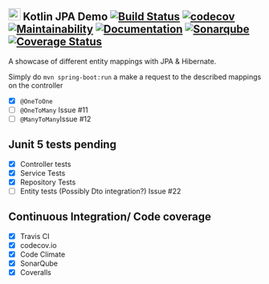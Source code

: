 <img src="https://github.com/JetBrains/kotlin-workshop/blob/master/kotlinlogo.png" width="24"/> Kotlin JPA Demo 
[![Build Status](https://travis-ci.com/anyulled/kotlin_spring-boot_jpa.svg?branch=master)](https://travis-ci.com/anyulled/kotlin_spring-boot_jpa)
[![codecov](https://codecov.io/gh/anyulled/kotlin_spring-boot_jpa/branch/master/graph/badge.svg)](https://codecov.io/gh/anyulled/kotlin_spring-boot_jpa)
[![Maintainability](https://api.codeclimate.com/v1/badges/a10d87df5e5803a64feb/maintainability)](https://codeclimate.com/github/anyulled/kotlin_spring-boot_jpa/maintainability)
[![Documentation](https://codedocs.xyz/anyulled/kotlin_spring-boot_jpa.svg)](https://codedocs.xyz/anyulled/kotlin_spring-boot_jpa/)
[![Sonarqube](https://sonarcloud.io/api/project_badges/measure?project=com.anyulled%3Ajpademo&metric=alert_status)](https://sonarcloud.io/dashboard?id=com.anyulled%3Ajpademo)
[![Coverage Status](https://coveralls.io/repos/github/anyulled/kotlin_spring-boot_jpa/badge.svg?branch=master)](https://coveralls.io/github/anyulled/kotlin_spring-boot_jpa?branch=master)
---

A showcase of different entity mappings with JPA & Hibernate.

Simply do `mvn spring-boot:run` a make a request to the described mappings on the controller

- [x] `@OneToOne`
- [ ] `@OneToMany` Issue #11
- [ ] `@ManyToMany`Issue #12

## Junit 5 tests pending
- [X] Controller tests
- [X] Service Tests
- [X] Repository Tests
- [ ] Entity tests (Possibly Dto integration?) Issue #22

## Continuous Integration/ Code coverage

- [x] Travis CI
- [x] codecov.io
- [x] Code Climate
- [x] SonarQube
- [x] Coveralls
